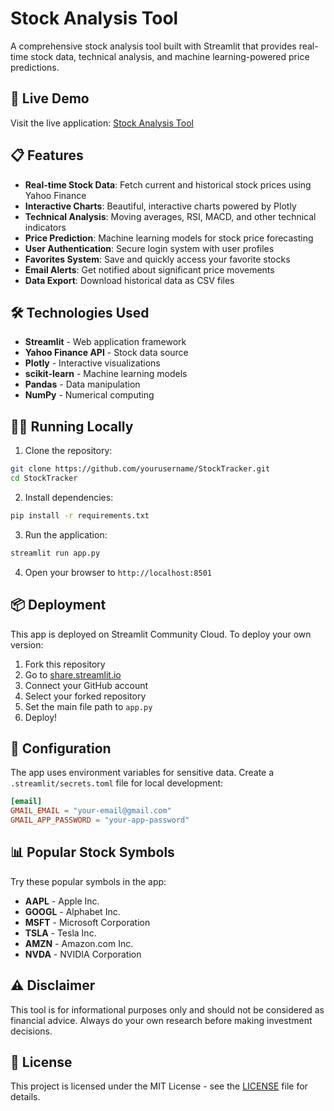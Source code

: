 # Stock Analysis Tool

A comprehensive stock analysis tool built with Streamlit that provides real-time stock data, technical analysis, and machine learning-powered price predictions.

## 🚀 Live Demo

Visit the live application: [Stock Analysis Tool](https://your-app-name.streamlit.app)

## 📋 Features

- **Real-time Stock Data**: Fetch current and historical stock prices using Yahoo Finance
- **Interactive Charts**: Beautiful, interactive charts powered by Plotly
- **Technical Analysis**: Moving averages, RSI, MACD, and other technical indicators
- **Price Prediction**: Machine learning models for stock price forecasting
- **User Authentication**: Secure login system with user profiles
- **Favorites System**: Save and quickly access your favorite stocks
- **Email Alerts**: Get notified about significant price movements
- **Data Export**: Download historical data as CSV files

## 🛠️ Technologies Used

- **Streamlit** - Web application framework
- **Yahoo Finance API** - Stock data source
- **Plotly** - Interactive visualizations
- **scikit-learn** - Machine learning models
- **Pandas** - Data manipulation
- **NumPy** - Numerical computing

## 🏃‍♂️ Running Locally

1. Clone the repository:
```bash
git clone https://github.com/yourusername/StockTracker.git
cd StockTracker
```

2. Install dependencies:
```bash
pip install -r requirements.txt
```

3. Run the application:
```bash
streamlit run app.py
```

4. Open your browser to `http://localhost:8501`

## 📦 Deployment

This app is deployed on Streamlit Community Cloud. To deploy your own version:

1. Fork this repository
2. Go to [share.streamlit.io](https://share.streamlit.io)
3. Connect your GitHub account
4. Select your forked repository
5. Set the main file path to `app.py`
6. Deploy!

## 🔧 Configuration

The app uses environment variables for sensitive data. Create a `.streamlit/secrets.toml` file for local development:

```toml
[email]
GMAIL_EMAIL = "your-email@gmail.com"
GMAIL_APP_PASSWORD = "your-app-password"
```

## 📊 Popular Stock Symbols

Try these popular symbols in the app:
- **AAPL** - Apple Inc.
- **GOOGL** - Alphabet Inc.
- **MSFT** - Microsoft Corporation
- **TSLA** - Tesla Inc.
- **AMZN** - Amazon.com Inc.
- **NVDA** - NVIDIA Corporation

## ⚠️ Disclaimer

This tool is for informational purposes only and should not be considered as financial advice. Always do your own research before making investment decisions.

## 📄 License

This project is licensed under the MIT License - see the [LICENSE](LICENSE) file for details.
